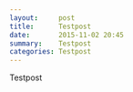 ```yaml
---
layout:     post
title:      Testpost
date:       2015-11-02 20:45
summary:    Testpost
categories: Testpost
---
```


Testpost
